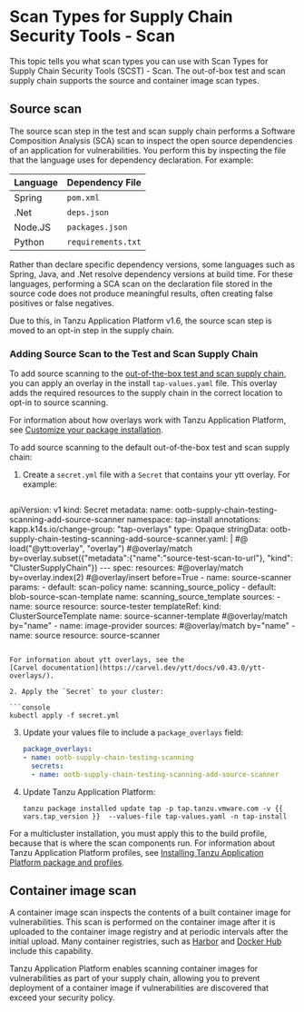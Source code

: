 # Scan Types for Supply Chain Security Tools - Scan

This topic tells you what scan types you can use with Scan Types for Supply
Chain Security Tools (SCST) - Scan. The out-of-box test and scan supply
chain supports the source and container image scan types.

## <a id="source-scan"></a> Source scan

The source scan step in the test and scan supply chain performs a Software
Composition Analysis (SCA) scan to inspect the open source dependencies of an
application for vulnerabilities. You perform this by inspecting the file that
the language uses for dependency declaration. For example:

| Language | Dependency File |
| ---- | ---- |
| Spring | `pom.xml` |
| .Net | `deps.json` |
| Node.JS | `packages.json` |
| Python | `requirements.txt`|

Rather than declare specific dependency versions, some languages such as Spring,
Java, and .Net resolve dependency versions at build time. For these languages,
performing a SCA scan on the declaration file stored in the source code does not
produce meaningful results, often creating false positives or false negatives.

Due to this, in Tanzu Application Platform v1.6, the source scan step is moved to an opt-in step
in the supply chain.

### <a id="add-source-scan"></a>Adding Source Scan to the Test and Scan Supply Chain

To add source scanning to the [out-of-the-box test and scan supply chain](../getting-started/about-supply-chains.hbs.md#3-ootb-testingscanning), you can apply an overlay in the install
`tap-values.yaml` file. This overlay adds the required resources to the supply chain in the correct
location to opt-in to source scanning.

For information about how overlays work with Tanzu Application Platform, see [Customize your package installation](../customize-package-installation.hbs.md).

To add source scanning to the default out-of-the-box test and scan supply chain:

1. Create a `secret.yml` file with a `Secret` that contains your ytt overlay. For example:

   ```yaml
  apiVersion: v1
  kind: Secret
  metadata:
    name: ootb-supply-chain-testing-scanning-add-source-scanner
    namespace: tap-install
    annotations:
      kapp.k14s.io/change-group: "tap-overlays"
  type: Opaque
  stringData:
    ootb-supply-chain-testing-scanning-add-source-scanner.yaml: |
      #@ load("@ytt:overlay", "overlay")
      #@overlay/match by=overlay.subset({"metadata":{"name":"source-test-scan-to-url"}, "kind": "ClusterSupplyChain"})
      ---
      spec:
      resources:
        #@overlay/match by=overlay.index(2)
        #@overlay/insert before=True
            - name: source-scanner
              params:
              - default: scan-policy
                name: scanning_source_policy
              - default: blob-source-scan-template
                name: scanning_source_template
              sources:
              - name: source
                resource: source-tester
              templateRef:
                kind: ClusterSourceTemplate
                name: source-scanner-template
            #@overlay/match by="name"
            - name: image-provider
              sources:
              #@overlay/match by="name"
              - name: source
                resource: source-scanner
   ```

   For information about ytt overlays, see the
   [Carvel documentation](https://carvel.dev/ytt/docs/v0.43.0/ytt-overlays/).

2. Apply the `Secret` to your cluster:

   ```console
   kubectl apply -f secret.yml
   ```

3. Update your values file to include a `package_overlays` field:

    ```yaml
    package_overlays:
    - name: ootb-supply-chain-testing-scanning
      secrets:
      - name: ootb-supply-chain-testing-scanning-add-source-scanner
    ```

4. Update Tanzu Application Platform:

    ```console
    tanzu package installed update tap -p tap.tanzu.vmware.com -v {{ vars.tap_version }}  --values-file tap-values.yaml -n tap-install
    ```

For a multicluster installation, you must apply this to the build profile, because that
is where the scan components run. For information about Tanzu Application Platform profiles, see
[Installing Tanzu Application Platform package and profiles](../install-online/profile.hbs.md).

## <a id="image-scan"></a> Container image scan

A container image scan inspects the contents of a built container image for
vulnerabilities. This scan is performed on the container image after it is
uploaded to the container image registry and at periodic intervals after the initial
upload. Many container registries, such as
[Harbor](https://goharbor.io/docs/2.8.0/administration/vulnerability-scanning/)
and [Docker Hub](https://docs.docker.com/docker-hub/vulnerability-scanning/)
include this capability.

Tanzu Application Platform enables scanning container images for
vulnerabilities as part of your supply chain, allowing you to prevent deployment
of a container image if vulnerabilities are discovered that exceed your security
policy.
